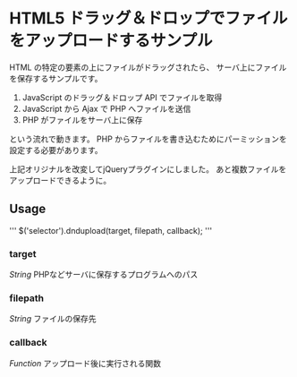 # HTML5 ドラッグ＆ドロップでファイルをアップロードするサンプル

HTML の特定の要素の上にファイルがドラッグされたら、
サーバ上にファイルを保存するサンプルです。

1. JavaScript のドラッグ＆ドロップ API でファイルを取得
2. JavaScript から Ajax で PHP へファイルを送信
3. PHP がファイルをサーバ上に保存

という流れで動きます。
PHP からファイルを書き込むためにパーミッションを設定する必要があります。


上記オリジナルを改変してjQueryプラグインにしました。
あと複数ファイルをアップロードできるように。

## Usage

'''
$('selector').dndupload(target, filepath, callback);
'''

### target
_String_
PHPなどサーバに保存するプログラムへのパス

### filepath
_String_
ファイルの保存先

### callback
_Function_
アップロード後に実行される関数
